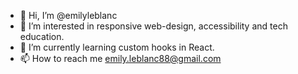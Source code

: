 - 👋 Hi, I’m @emilyleblanc
- 👀 I’m interested in responsive web-design, accessibility and tech education.
- 🌱 I’m currently learning custom hooks in React.
- 📫 How to reach me emily.leblanc88@gmail.com

<!---
emilyleblanc/emilyleblanc is a ✨ special ✨ repository because its `README.md` (this file) appears on your GitHub profile.
You can click the Preview link to take a look at your changes.
--->
